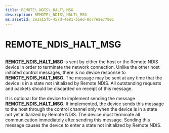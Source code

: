 ```yaml
---
title: REMOTE\_NDIS\_HALT\_MSG
description: REMOTE\_NDIS\_HALT\_MSG
ms.assetid: 2e3a15fb-457d-4e81-b5ed-8d77e8e77901
---
```


# REMOTE\_NDIS\_HALT\_MSG


## <a href="" id="ddk-remote-ndis-halt-msg-ng"></a>


[**REMOTE\_NDIS\_HALT\_MSG**](https://msdn.microsoft.com/library/windows/hardware/ff570613) is sent by either the host or the Remote NDIS device in order to terminate the network connection. Unlike the other host initiated control messages, there is no device response to **REMOTE\_NDIS\_HALT\_MSG**. The message may be sent at any time that the device is in a state not initialized by Remote NDIS. All outstanding requests and packets should be discarded on receipt of this message.

It is optional for the device to implement sending the message [**REMOTE\_NDIS\_HALT\_MSG**](https://msdn.microsoft.com/library/windows/hardware/ff570613). If implemented, the device sends this message to the host through the control channel only when the device is in a state not yet initialized by Remote NDIS. The device must terminate all communication immediately after sending this message. Sending this message causes the device to enter a state not initialized by Remote NDIS.

 

 






